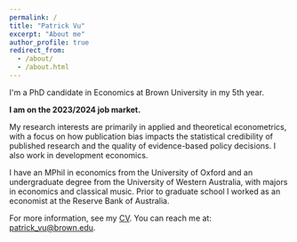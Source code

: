 ```yaml
---
permalink: /
title: "Patrick Vu"
excerpt: "About me"
author_profile: true
redirect_from: 
  - /about/
  - /about.html
---
```


I'm a PhD candidate in Economics at Brown University in my 5th year.

**I am on the 2023/2024 job market.**

My research interests are primarily in applied and theoretical econometrics, with a focus on how publication bias impacts the statistical credibility of published research and the quality of evidence-based policy decisions. I also work in development economics.

I have an MPhil in economics from the University of Oxford and an undergraduate degree from the University of Western Australia, with majors in economics and classical music. Prior to graduate school I worked as an economist at the Reserve Bank of Australia. 

For more information, see my [CV](https://www.patrickhvu.com/assets/files/cv_patrickvu.pdf). You can reach me at: [patrick_vu@brown.edu](patrick_vu@brown.edu).

